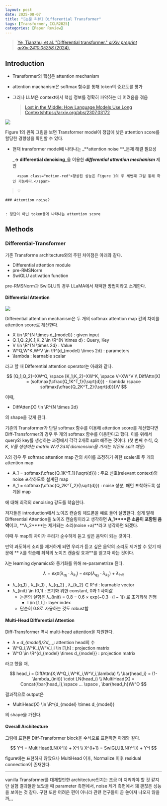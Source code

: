 ```yaml
---
layout: post
date: 2025-08-07
title: "[논문 리뷰] Differential Transformer"
tags: [Transformer, ICLR2025]
categories: [Paper Review]
---
```


> [Ye, Tianzhu, et al. "Differential transformer." ](https://arxiv.org/abs/2410.05258)[_arXiv preprint arXiv:2410.05258_](https://arxiv.org/abs/2410.05258)[ (2024).](https://arxiv.org/abs/2410.05258)



## Introduction

- Transformer의 핵심은 attention mechanism
- attention machanism은 softmax 함수를 통해 token의 중요도를 평가
- 그러나 LLM은 context에서 핵심 정보를 정확히 파악하는 데 어려움을 겪음

	> [Lost in the Middle: How Language Models Use Long Contextshttps://arxiv.org/abs/2307.03172](https://arxiv.org/abs/2307.03172)


![](https://prod-files-secure.s3.us-west-2.amazonaws.com/542b861c-36a8-4051-84e5-8804b6728dba/9083ea56-691a-4752-ae26-47f403431ac8/image.png?X-Amz-Algorithm=AWS4-HMAC-SHA256&X-Amz-Content-Sha256=UNSIGNED-PAYLOAD&X-Amz-Credential=ASIAZI2LB466UYJPOZ6F%2F20250929%2Fus-west-2%2Fs3%2Faws4_request&X-Amz-Date=20250929T040103Z&X-Amz-Expires=3600&X-Amz-Security-Token=IQoJb3JpZ2luX2VjEEEaCXVzLXdlc3QtMiJGMEQCIFqUVz0NxG4LrxC8Or4JzxtQ8ngr76g%2BENNAPR6RSw%2ByAiAiM%2BuEAjjdQnUuCF9g583kGNirbCRBU0ysqwkDIk8yGiqIBAjK%2F%2F%2F%2F%2F%2F%2F%2F%2F%2F8BEAAaDDYzNzQyMzE4MzgwNSIM1XZuyB2SA%2BkmxwTzKtwDC%2FHEpJE%2Batn3XUJ9usZJZ2saBN5qmKMKEjw5F2ZW4opg2Rv44QyZOdOxES1XHvWbKeEkmk6SLUfmCVUUcMK%2BaZicFgMVg6NsqTNJuAW1zvRZqiNufypp16djbq7hJ3%2Bmqv%2FOtPsoegDWvMi%2B2QRD5cBC95hRHuorRIvrM2kYGc3Ks5Aypvf6oxI8kNVzYH0E0Gc8rVMOaO9mb21sSgj8lTOT9pKPj%2B1zQfOU4hxX8zdV4ocsUgrW0Z0A3u8pZW7OE9fgoeT3Fngko0PVnXFlD9ZnIDyqujVkEEciXhCrv4I7V5QgjRpLeeaj3vhqEzNLpXVnk%2FOZ7QjrmSstQdKpsUJBlZ089Kb1DUl2E7krap6DyLOaCgKV8BcFACDiYZ6gh1nq2cuna8fn%2FhIb0JIVI%2FhhkHr1ewbLKpyDFdcKw2w6bdKt%2Bwr8YSC7ze5DUpsEEuGIjltezkrEy11DhE57LDvwYDF6LzClH3eGbEqZrj7tkxPDGdFtw2KUwcTyfJ7V0frCCuaxW1GUC5DZQ2c28LF3y47FZ6h76L9pks%2FqpBHBq%2FWdHSRIZx4joa%2FPTLw15mAhTEeBqY2QgcKgNioe4yU6uMTkIlfo7SIx393lRA7xofM4C4O2wjs8lIkwtKrnxgY6pgE7JxvSnJUM4lpIWhNzGD%2BxB5QytTRzK4sbpDw1v9KJX2V2dTkRf9tmoj68viuCSe1HPlF8Cd534%2F0QG%2Fb0nGOuNHPkIlH%2B2h%2FD3zTFIbfxl%2B%2FYeorqE3h8tT93HaDQR%2BIv5q2GOgUNfkdgVikdEDBRSxlnKT9Ebe2ssgKa%2FUigVB%2Fa9EOIaFqg5la9WjIlXcf7isl6PeJP2wIUP%2B0Uy7WkVbk7k3zt&X-Amz-Signature=aa1d5a957d9aef8332db08cc8e12356bd8fa2c7f31fcdfc6cdb559b2a044bccd&X-Amz-SignedHeaders=host&x-amz-checksum-mode=ENABLED&x-id=GetObject)


Figure 1의 왼쪽 그림을 보면 Transformer model이 정답에 낮은 attention score를 할당한 경향성을 확인할 수 있다.

- 현재 transformer model에 나타나는 _**attention noise **_문제 해결 필요성

	_**→ differential denoising**_을 이용한 _**differential attention mechanism**_ 제안


		<span class="notion-red">향상된 성능은 Figure 1의 두 세번째 그림 통해 확인 가능하다.</span>


> 💡 


	### Attention noise?


	: 정답이 아닌 token들에 나타나는 attention score



## Methods



### Differential-Transformer


기존 Transforme architecture와의 주된 차이점은 아래와 같다.

- Differential attention module
- pre-RMSNorm
- SwiGLU activation function

pre-RMSNorm과 SwiGLU의 경우 LLaMA에서 채택한 방법이라고 소개한다.



#### Differential Attention


![](https://prod-files-secure.s3.us-west-2.amazonaws.com/542b861c-36a8-4051-84e5-8804b6728dba/116d70b2-1963-4810-9167-f4c7d8a06e8f/image.png?X-Amz-Algorithm=AWS4-HMAC-SHA256&X-Amz-Content-Sha256=UNSIGNED-PAYLOAD&X-Amz-Credential=ASIAZI2LB466UYJPOZ6F%2F20250929%2Fus-west-2%2Fs3%2Faws4_request&X-Amz-Date=20250929T040103Z&X-Amz-Expires=3600&X-Amz-Security-Token=IQoJb3JpZ2luX2VjEEEaCXVzLXdlc3QtMiJGMEQCIFqUVz0NxG4LrxC8Or4JzxtQ8ngr76g%2BENNAPR6RSw%2ByAiAiM%2BuEAjjdQnUuCF9g583kGNirbCRBU0ysqwkDIk8yGiqIBAjK%2F%2F%2F%2F%2F%2F%2F%2F%2F%2F8BEAAaDDYzNzQyMzE4MzgwNSIM1XZuyB2SA%2BkmxwTzKtwDC%2FHEpJE%2Batn3XUJ9usZJZ2saBN5qmKMKEjw5F2ZW4opg2Rv44QyZOdOxES1XHvWbKeEkmk6SLUfmCVUUcMK%2BaZicFgMVg6NsqTNJuAW1zvRZqiNufypp16djbq7hJ3%2Bmqv%2FOtPsoegDWvMi%2B2QRD5cBC95hRHuorRIvrM2kYGc3Ks5Aypvf6oxI8kNVzYH0E0Gc8rVMOaO9mb21sSgj8lTOT9pKPj%2B1zQfOU4hxX8zdV4ocsUgrW0Z0A3u8pZW7OE9fgoeT3Fngko0PVnXFlD9ZnIDyqujVkEEciXhCrv4I7V5QgjRpLeeaj3vhqEzNLpXVnk%2FOZ7QjrmSstQdKpsUJBlZ089Kb1DUl2E7krap6DyLOaCgKV8BcFACDiYZ6gh1nq2cuna8fn%2FhIb0JIVI%2FhhkHr1ewbLKpyDFdcKw2w6bdKt%2Bwr8YSC7ze5DUpsEEuGIjltezkrEy11DhE57LDvwYDF6LzClH3eGbEqZrj7tkxPDGdFtw2KUwcTyfJ7V0frCCuaxW1GUC5DZQ2c28LF3y47FZ6h76L9pks%2FqpBHBq%2FWdHSRIZx4joa%2FPTLw15mAhTEeBqY2QgcKgNioe4yU6uMTkIlfo7SIx393lRA7xofM4C4O2wjs8lIkwtKrnxgY6pgE7JxvSnJUM4lpIWhNzGD%2BxB5QytTRzK4sbpDw1v9KJX2V2dTkRf9tmoj68viuCSe1HPlF8Cd534%2F0QG%2Fb0nGOuNHPkIlH%2B2h%2FD3zTFIbfxl%2B%2FYeorqE3h8tT93HaDQR%2BIv5q2GOgUNfkdgVikdEDBRSxlnKT9Ebe2ssgKa%2FUigVB%2Fa9EOIaFqg5la9WjIlXcf7isl6PeJP2wIUP%2B0Uy7WkVbk7k3zt&X-Amz-Signature=0a1e668258be019c0b718a4716b992ef3b0afc811993652cb32255c9fd234951&X-Amz-SignedHeaders=host&x-amz-checksum-mode=ENABLED&x-id=GetObject)


Differential attention mechanism은 두 개의 softmax attention map 간의 차이를 attention score로 계산한다.

- X \in \R^{N \times d\_{model}} : given input
- Q\_1,Q\_2,K\_1,K\_2 \in \R^{N \times d} : Query, Key
- V \in \R^{N \times 2d} : Value
- W^Q,W^K,W^V \in \R^{d\_{model} \times 2d} : parameters
- \lambda : learnable scalar

라고 할 때 Differential attention operator는 아래와 같다.


$$
[Q_1;Q_2]=XW^Q, \space [K_1;K_2]=XW^K, \space V=XW^V \\
DiffAttn(X) = (softmax(\cfrac{Q_1K^T_1}{\sqrt{d}}) - \lambda \space softmax(\cfrac{Q_2K^T_2}{\sqrt{d}}))V
$$


이때,

- DiffAtten(X) \in \R^{N \times 2d}

의 shape을 갖게 된다.


기존의 Transformer가 단일 softmax 함수를 이용해 attention score를 계산했다면 Diff-Transformer의 경우 두 개의 softmax 함수를 이용한다고 했다. 이를 위해서 query와 key를 생성하는 과정에서 각각 2개로 split 해주는 것이다. <span class="notion-red">(첫 번째 수식, </span><span class="notion-red">_Q, K, V를 생성하는 matrix W가 2d의 dismension을 가지는 이유도 split 때문_</span><span class="notion-red">)</span>


 λ의 경우 두 softmax attention map 간의 차이를 조정하기 위한 scaler로 두 개의 attention map

- A\_1 = softmax(\cfrac{Q\_1K^T\_1}{\sqrt{d}}) : 주요 신호(relevant context)와 noise 포착하도록 설계된 map
- A\_1 = softmax(\cfrac{Q\_2K^T\_2}{\sqrt{d}}) : noise 성분, 패턴 포착하도록 설계된 map 

에 대해 최적의 denoising 강도를 학습한다.


저자들은 introduction에서 노이즈 캔슬링 헤드폰을 예로 들어 설명한다. 쉽게 말해 Differential Attention을 노이즈 캔슬링이라고 생각하면 **A\_1****은 소음이 포함된 음악**이고, **A\_2****는 제거되는 소리(noise +a)**라고 생각하면 되겠다. 


이때 두 map의 차이가 우리가 순수하게 듣고 싶은 음악이 되는 것이다. 


만약 과도하게 소리를 제거하게 되면 우리가 듣고 싶은 음악의 소리도 제거할 수 있기 때문에 ** λ를 학습해 최적의 노이즈 캔슬링 효과**를 얻고자 하는 것이다.


λ는 learning dynamics와 동기화를 위해 re-parametrize 된다.


$$
\lambda = exp(\lambda_{q_1} \cdot \lambda_{k_1}) - exp(\lambda_{q_2} \cdot \lambda_{k_2}) + \lambda_{init}
$$

- λ\_{q\_1} , λ\_{k\_1} , λ\_{q\_2} , λ\_{k\_2} ∈ R^d : learnable vector
- λ\_{init} \in (0,1) : 초기화 위한 constant, 0과 1 사이값
	- 논문의 실험은 λ\_{init} = 0.8 − 0.6 × exp(−0.3 · (l − 1)) 로 초기화해 진행
		- l \in [1,L] : layer index
	- 단순히 0.8로 사용하는 것도 robust함


#### **Multi-Head Differential Attention**


Diff-Transformer 역시 multi-head attention을 지원한다.

- _h = d\_{model}/2d__ _: attention head의 수
- W^Q\_i,W^K\_i,W^V\_i,i \in [1,h] : projection matrix
- W^O \in \R^{d\_{model} \times d\_{model}} : projection matrix

라고 했을 때,


$$
head_i = DiffAttn(X;W^Q_i,W^K_i,W^V_i,\lambda) \\
\bar{head_i} = (1-\lambda_{init}) \cdot LN(head_i) \\
MultiHead(X) = Concat(\bar{head_i},\space ... \space , \bar{head_h})W^O
$$


결과적으로 output은

- MultiHead(X) \in \R^{d\_{model} \times d\_{model}}

의 shape을 가진다.



#### Overall Architecture


그림에 표현된 Diff-Transformer block을 수식으로 표현하면 아래와 같다.


$$
Y^l = MultiHead(LN(X^l)) + X^l \\
X^{l+1} = SwiGLU(LN(Y^l)) + Y^l
$$


figure에는 표현하지 않았으나 MultiHead 이후, Normalize 이후 residual connection이 존재한다.


---


vanilla Transformer를 대체할만한 architecture인지는 조금 더 지켜봐야 할 것 같지만 실험 결과들만 보았을 때 parameter 측면에서, noise 제거 측면에서 꽤 괜찮은 성능을 보이는 것 같다. 구현 또한 어려운 편이 아니라 관련 연구들이 곧 쏟아져 나오지 않을까,,,

